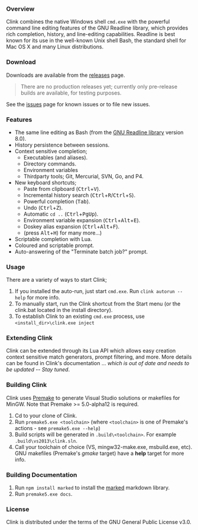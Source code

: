 ### Overview

Clink combines the native Windows shell `cmd.exe` with the powerful command line editing features of the GNU Readline library, which provides rich completion, history, and line-editing capabilities. Readline is best known for its use in the well-known Unix shell Bash, the standard shell for Mac OS X and many Linux distributions.

### Download

Downloads are available from the [releases](https://github.com/chrisant996/clink/releases) page.

> There are no production releases yet; currently only pre-release builds are available, for testing purposes.

See the [issues](https://github.com/chrisant996/clink/issues) page for known issues or to file new issues.

### Features

- The same line editing as Bash (from the [GNU Readline library](https://tiswww.case.edu/php/chet/readline/rltop.html) version 8.0).
- History persistence between sessions.
- Context sensitive completion;
    - Executables (and aliases).
    - Directory commands.
    - Environment variables
    - Thirdparty tools; Git, Mercurial, SVN, Go, and P4.
- New keyboard shortcuts;
    - Paste from clipboard (<kbd>Ctrl</kbd>+<kbd>V</kbd>).
    - Incremental history search (<kbd>Ctrl</kbd>+<kbd>R</kbd>/<kbd>Ctrl</kbd>+<kbd>S</kbd>).
    - Powerful completion (<kbd>Tab</kbd>).
    - Undo (<kbd>Ctrl</kbd>+<kbd>Z</kbd>).
    - Automatic `cd ..` (<kbd>Ctrl</kbd>+<kbd>PgUp</kbd>).
    - Environment variable expansion (<kbd>Ctrl</kbd>+<kbd>Alt</kbd>+<kbd>E</kbd>).
    - Doskey alias expansion (<kbd>Ctrl</kbd>+<kbd>Alt</kbd>+<kbd>F</kbd>).
    - (press <kbd>Alt</kbd>+<kbd>H</kbd>) for many more...)
- Scriptable completion with Lua.
- Coloured and scriptable prompt.
- Auto-answering of the "Terminate batch job?" prompt.

### Usage

There are a variety of ways to start Clink;

1. If you installed the auto-run, just start `cmd.exe`. Run `clink autorun --help` for more info.
2. To manually start, run the Clink shortcut from the Start menu (or the clink.bat located in the install directory).
3. To establish Clink to an existing `cmd.exe` process, use `<install_dir>\clink.exe inject`

### Extending Clink

Clink can be extended through its Lua API which allows easy creation context sensitive match generators, prompt filtering, and more. More details can be found in Clink's documentation ... _which is out of date and needs to be updated -- Stay tuned_.

### Building Clink

Clink uses [Premake](http://premake.github.io) to generate Visual Studio solutions or makefiles for MinGW. Note that Premake >= 5.0-alpha12 is required.

1. Cd to your clone of Clink.
2. Run `premake5.exe <toolchain>` (where `<toolchain>` is one of Premake's actions - see `premake5.exe --help`)
3. Build scripts will be generated in `.build\<toolchain>`. For example `.build\vs2013\clink.sln`.
4. Call your toolchain of choice (VS, mingw32-make.exe, msbuild.exe, etc). GNU makefiles (Premake's *gmake* target) have a **help** target for more info.

### Building Documentation

1. Run `npm install marked` to install the [marked](https://marked.js.org) markdown library.
2. Run `premake5.exe docs`.

### License

Clink is distributed under the terms of the GNU General Public License v3.0.

<!-- vim: set ft=markdown : -->
